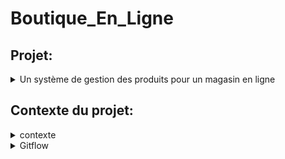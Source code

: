 ﻿# Boutique_En_Ligne
## Projet:

<details>
  <summary>Un système de gestion des produits pour un magasin en ligne</summary>
  Une entreprise de magasin en ligne souhaite gérer efficacement ses stocks de produit, ajuster les prix , permettre aux clients de faire des commandes et de répondre aux besoins des clients de manière rapide et précise.
  </details>
  
  ## Contexte du projet:
  
  <details>
  <summary>contexte</summary>
  Vous avez été chargé de développer un système de gestion des produits pour un magasin en ligne. L'objectif est de permettre aux propriétaires du magasin de gérer efficacement leur catalogue de produits, d'ajouter de nouveaux produits, de mettre à jour les informations existantes et de suivre les stocks. Voici un ensemble de fonctionnalités pour le système de gestion des produits :

**Gestion des catégories **:
Les propriétaires du magasin doivent pouvoir créer, modifier et supprimer des catégories de produits.
Chaque produit doit être associé à une ou plusieurs catégories pour une organisation facile du catalogue.

Ajout et modification de produits :
Les propriétaires du magasin doivent pouvoir ajouter de nouveaux produits en fournissant des détails tels que le nom, la description, les images, les prix, etc.
Ils doivent également pouvoir modifier les informations existantes pour mettre à jour les prix, les descriptions, les images, etc.

Gestion des variantes de produits :
Certains produits peuvent avoir des variantes, tels que différentes tailles, couleurs, options, etc.
Les propriétaires du magasin doivent pouvoir gérer ces variantes et spécifier les stocks disponibles pour chaque variante.

Gestion des stocks :
Le système doit permettre aux propriétaires du magasin de suivre les niveaux de stock de chaque produit.
Ils doivent pouvoir ajouter des stocks lorsqu'ils reçoivent de nouvelles livraisons et mettre à jour les quantités vendues.

​

Gestion des promotions et des remises :
Les propriétaires du magasin doivent pouvoir définir des promotions et des remises sur certains produits ou catégories.
Ils doivent pouvoir spécifier les dates de validité, les prix réduits, les conditions d'application, etc.

​

Gestion des avis et des évaluations :
Les clients doivent pouvoir laisser des avis et des évaluations sur les produits.
Les propriétaires du magasin doivent pouvoir afficher, gérer et répondre à ces avis.

Recherche et filtrage :
Le système doit permettre aux propriétaires du magasin de rechercher des produits par nom, catégorie, prix, etc.
Des options de filtrage avancées peuvent être fournies pour faciliter la navigation et la recherche des produits.

Gestion des commandes :
Le système doit être intégré à la gestion des commandes pour suivre les ventes de produits et ajuster les stocks en conséquence.

Ce système de gestion des produits permettra aux propriétaires du magasin de gérer efficacement leur catalogue en ligne, de suivre les stocks, d'ajuster les prix et de répondre aux besoins des clients de manière rapide et précise.

  </details>
  
  
<details>

<summary>Gitflow</summary>

### Mes branches

La branche Main est le miroir de ma production. Il est donc logique que l'on ne puisse y pousser nos modifications directement.

La branche develop centralise toutes les nouvelles fonctionnalités qui seront livrées dans la prochaine version. Ici, il va falloir se forcer à ne pas y faire de modifications directement.
  
Trois autres types de branches vont ensuite nous permettre de travailler :
 <details>
    <summary>feature</summary>
   Je développe des fonctionnalités

Je vais développer sur une branche de type feature.

git checkout -b feature/<nom> develop

Si je développe une nouvelle fonctionnalité, elle sera logiquement appliquée à la prochaine version : je crée de ce fait ma branche à partir de la branche develop.

Je commence ainsi à travailler à partir du code mis à jour pour la nouvelle version.

git checkout dev
git merge feature/<nom> --no-ff
git branch -d feature/<nom>

Lorsque j'ai fini mon travail, je rapatrie celui-ci sur la branche de développement et je supprime la branche feature qui est devenue obsolète.
  </details>
    <details>
      <summary>release</summary>
Je prépare une nouvelle version pour la mise en production

Je vais travailler sur une branche de type release.

git checkout -b release/<version> develop

Je crée la branche à partir de la branche develop, ainsi, je pourrais lancer mes tests et appliquer mes corrections pendant que mes collègues commencent déjà le développement de nouvelles fonctionnalités pour la version suivante.

git checkout dev
git merge release/<version> --no-ff

git checkout master
git merge release/<version> --no-ff
git tag <version>

git branch -d release/<version>

Lorsque tous mes tests sont passés avec succès et que ma nouvelle version est prête à être mise en production, je pousse tout sur la branche Main et je n’oublie pas d'appliquer mes corrections à la branche de développement.

Je crée aussi un tag sur le dernier commit de la branche de production avec mon numéro de version afin de m’y retrouver plus tard.

Et, enfin, je supprime la branche release car maintenant, elle ne sert plus à grand-chose.
   </details>
     <details> 
       <summary>hotfix</summary>
       Je corrige un bug en production

Je vais donc travailler sur une branche de type hotfix.

git checkout -b hotfix/<name> master

Pour ce cas particulier, je crée ma branche à partir du miroir de production. En effet, je ne veux pas que toutes les fonctionnalités de ma branche de développement se retrouvent en production lors d’une simple correction de bug.

git checkout dev
git merge hotfix/<name> --no-ff

git checkout master
git merge hotfix/<name> --no-ff
git tag <version>

git branch -d hotfix/<name>

Mon bug étant corrigé, je dois l’appliquer sur le dev et la prod. Une fois encore je versionne avec un tag sur la branche Main et je supprime la branche hotfix.
      </details>


</details>
